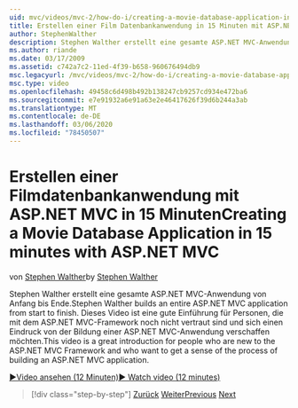 ```yaml
---
uid: mvc/videos/mvc-2/how-do-i/creating-a-movie-database-application-in-15-minutes-with-aspnet-mvc
title: Erstellen einer Film Datenbankanwendung in 15 Minuten mit ASP.NET MVC | Microsoft-Dokumentation
author: StephenWalther
description: Stephen Walther erstellt eine gesamte ASP.NET MVC-Anwendung von Anfang bis Ende. Dieses Video ist eine gute Einführung für Personen, die noch nicht mit ASP.NET MVC F...
ms.author: riande
ms.date: 03/17/2009
ms.assetid: c742a7c2-11ed-4f39-b658-960676494db9
msc.legacyurl: /mvc/videos/mvc-2/how-do-i/creating-a-movie-database-application-in-15-minutes-with-aspnet-mvc
msc.type: video
ms.openlocfilehash: 49458c6d498b492b138247cb9257cd934e472ba6
ms.sourcegitcommit: e7e91932a6e91a63e2e46417626f39d6b244a3ab
ms.translationtype: MT
ms.contentlocale: de-DE
ms.lasthandoff: 03/06/2020
ms.locfileid: "78450507"
---
```

# <a name="creating-a-movie-database-application-in-15-minutes-with-aspnet-mvc"></a><span data-ttu-id="7943c-104">Erstellen einer Filmdatenbankanwendung mit ASP.NET MVC in 15 Minuten</span><span class="sxs-lookup"><span data-stu-id="7943c-104">Creating a Movie Database Application in 15 minutes with ASP.NET MVC</span></span>

<span data-ttu-id="7943c-105">von [Stephen Walther](https://github.com/StephenWalther)</span><span class="sxs-lookup"><span data-stu-id="7943c-105">by [Stephen Walther](https://github.com/StephenWalther)</span></span>

<span data-ttu-id="7943c-106">Stephen Walther erstellt eine gesamte ASP.NET MVC-Anwendung von Anfang bis Ende.</span><span class="sxs-lookup"><span data-stu-id="7943c-106">Stephen Walther builds an entire ASP.NET MVC application from start to finish.</span></span> <span data-ttu-id="7943c-107">Dieses Video ist eine gute Einführung für Personen, die mit dem ASP.NET MVC-Framework noch nicht vertraut sind und sich einen Eindruck von der Bildung einer ASP.NET MVC-Anwendung verschaffen möchten.</span><span class="sxs-lookup"><span data-stu-id="7943c-107">This video is a great introduction for people who are new to the ASP.NET MVC Framework and who want to get a sense of the process of building an ASP.NET MVC application.</span></span>

[<span data-ttu-id="7943c-108">&#9654;Video ansehen (12 Minuten)</span><span class="sxs-lookup"><span data-stu-id="7943c-108">&#9654; Watch video (12 minutes)</span></span>](https://channel9.msdn.com/Blogs/ASP-NET-Site-Videos/creating-a-movie-database-application-in-15-minutes-with-aspnet-mvc)

> [!div class="step-by-step"]
> <span data-ttu-id="7943c-109">[Zurück](creating-a-tasklist-application-with-aspnet-mvc.md)
> [Weiter](understanding-models-views-and-controllers.md)</span><span class="sxs-lookup"><span data-stu-id="7943c-109">[Previous](creating-a-tasklist-application-with-aspnet-mvc.md)
[Next](understanding-models-views-and-controllers.md)</span></span>
